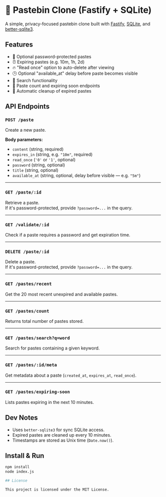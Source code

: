 # 📝 Pastebin Clone (Fastify + SQLite)

A simple, privacy-focused pastebin clone built with [Fastify](https://www.fastify.io/), [SQLite](https://www.sqlite.org/), and [better-sqlite3](https://github.com/WiseLibs/better-sqlite3).

## Features

- 🔐 Optional password-protected pastes
- ⏰ Expiring pastes (e.g. 10m, 1h, 2d)
- 🔥 "Read once" option to auto-delete after viewing
- 🕒 Optional "available_at" delay before paste becomes visible
- 🔎 Search functionality
- 🧮 Paste count and expiring soon endpoints
- 🧼 Automatic cleanup of expired pastes

## API Endpoints

### `POST /paste`
Create a new paste.

**Body parameters:**
- `content` (string, required)
- `expires_in` (string, e.g. `"10m"`, required)
- `read_once` (`'0'` or `'1'`, optional)
- `password` (string, optional)
- `title` (string, optional)
- `available_at` (string, optional, delay before visible — e.g. `"5m"`)

---

### `GET /paste/:id`
Retrieve a paste.  
If it's password-protected, provide `?password=...` in the query.

---

### `GET /validate/:id`
Check if a paste requires a password and get expiration time.

---

### `DELETE /paste/:id`
Delete a paste.  
If it's password-protected, provide `?password=...` in the query.

---

### `GET /pastes/recent`
Get the 20 most recent unexpired and available pastes.

---

### `GET /pastes/count`
Returns total number of pastes stored.

---

### `GET /pastes/search?q=word`
Search for pastes containing a given keyword.

---

### `GET /pastes/:id/meta`
Get metadata about a paste (`created_at`, `expires_at`, `read_once`).

---

### `GET /pastes/expiring-soon`
Lists pastes expiring in the next 10 minutes.

## Dev Notes

- Uses `better-sqlite3` for sync SQLite access.
- Expired pastes are cleaned up every 10 minutes.
- Timestamps are stored as Unix time (`Date.now()`).

## Install & Run

```bash
npm install
node index.js

## License

This project is licensed under the MIT License.
